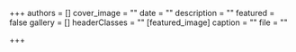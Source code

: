 +++
authors = []
cover_image = ""
date = ""
description = ""
featured = false
gallery = []
headerClasses = ""
[featured_image]
caption = ""
file = ""

+++
